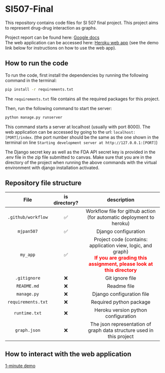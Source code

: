 # SI507-Final

This repository contains code files for SI 507 final project.
This project aims to represent drug-drug interaction as graphs.

Project report can be found here: [Google docs](https://docs.google.com/document/d/1IB7vYoPBKedIA_RoMFylsc4cCSRefzhItVSUIK1HF5c/edit?usp=sharing)\
The web application can be accessed here: [Heroku web app](https://mjpan-fp507-2d393f67a958.herokuapp.com/index) (see the demo link below for instructions on how to use the web app). 

## How to run the code

To run the code, first install the dependencies by running the following command in the terminal:

```bash
pip install -r requirements.txt
```

The `requirements.txt` file contains all the required packages for this project.

Then, run the following command to start the server:

```bash
python manage.py runserver
```

This command starts a server at localhost (usually with port 8000). The web application can be accessed by going to the url: `localhost:[PORT]/index`. (the port number should be the same as the one shown in the terminal on line `Starting development server at http://127.0.0.1:[PORT]`)

The Django secret key as well as the FDA API secret key is provided in the .env file in the zip file submitted to canvas. Make sure that you are in the directory of the project when running the above commands with the virtual environment with django installation activated.

## Repository file structure

| File  | is directory?  | description |
|:-----:  |:-----:  |:-----:  |
| `.github/workflow` | ✅ | Workflow file for github action (for automatic deployment to heroku) |
|`mjpan507`  | ✅ |  Django configuration |
| `my_app` | ✅ | Project code (contains: application view, logic, and graph) <br><strong style="color:red"> If you are grading this assignment, please look at this directory </strong> |
| `.gitignore` | ❌ |  Git ignore file |
| `README.md` | ❌ | Readme file |
| `manage.py`|❌ | Django configuration file |
| `requirements.txt` | ❌| Required python package |
| `runtime.txt` | ❌| Heroku version python configuration |
| `graph.json` | ❌ | The json representation of graph data structure used in this project |


## How to interact with the web application

[1-minute demo](https://drive.google.com/file/d/1OWcb8oovu2z5seZLCm__oaMao2jOr3b7/view?usp=sharing)
